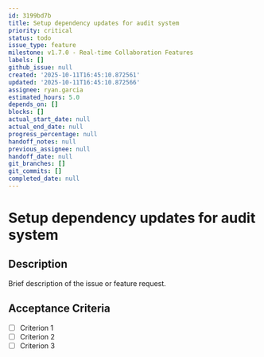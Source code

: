 ```yaml
---
id: 3199bd7b
title: Setup dependency updates for audit system
priority: critical
status: todo
issue_type: feature
milestone: v1.7.0 - Real-time Collaboration Features
labels: []
github_issue: null
created: '2025-10-11T16:45:10.872561'
updated: '2025-10-11T16:45:10.872566'
assignee: ryan.garcia
estimated_hours: 5.0
depends_on: []
blocks: []
actual_start_date: null
actual_end_date: null
progress_percentage: null
handoff_notes: null
previous_assignee: null
handoff_date: null
git_branches: []
git_commits: []
completed_date: null
---
```


# Setup dependency updates for audit system

## Description

Brief description of the issue or feature request.

## Acceptance Criteria

- [ ] Criterion 1
- [ ] Criterion 2
- [ ] Criterion 3